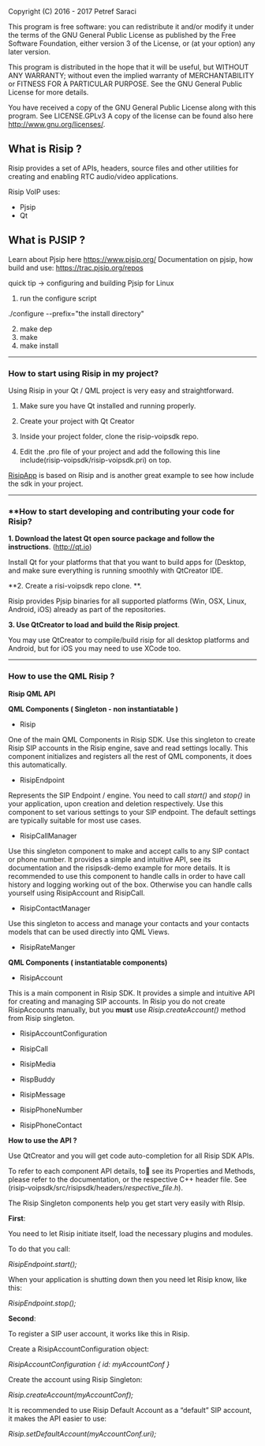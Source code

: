 Copyright (C) 2016 - 2017  Petref Saraci

 This program is free software: you can redistribute it and/or modify
 it under the terms of the GNU General Public License as published by
 the Free Software Foundation, either version 3 of the License, or
 (at your option) any later version.

 This program is distributed in the hope that it will be useful,
 but WITHOUT ANY WARRANTY; without even the implied warranty of
 MERCHANTABILITY or FITNESS FOR A PARTICULAR PURPOSE.  See the
 GNU General Public License for more details.

 You have received a copy of the GNU General Public License
 along with this program. See LICENSE.GPLv3
 A copy of the license can be found also here <http://www.gnu.org/licenses/>.


## What is Risip ? ##

Risip provides a set of APIs, headers, source files and other utilities for creating and enabling RTC audio/video applications. 

Risip VoIP uses:
- Pjsip
- Qt


## What is PJSIP ? ##

Learn about Pjsip here https://www.pjsip.org/
Documentation on pjsip, how build and use: https://trac.pjsip.org/repos

quick tip -> configuring and building Pjsip for Linux

1. run the configure script

./configure --prefix="the install directory" 

2. make dep 
3. make
4. make install

-------------------------------------------------


### **How to start using Risip in my project?** ###

Using Risip in your Qt / QML project is very easy and straightforward.

1. Make sure you have Qt installed and running properly.

2. Create your project with Qt Creator

3. Inside your project folder, clone the risip-voipsdk repo.

4. Edit the .pro file of your project and add the following this line include(risip-voipsdk/risip-voipsdk.pri) on top.

[RisipApp](https://github.com/psaraci/risipapp) is based on Risip and is another great example to see how include the sdk in your project.


-------------------------------------------------

### **How to start developing and contributing your code for Risip?

**1. Download the latest Qt open source package and follow the instructions**. (http://qt.io)

Install Qt for your platforms that that you want to build apps for (Desktop,  and make sure everything is running smoothly with QtCreator IDE.


**2. Create a risi-voipsdk repo clone. **.

Risip provides Pjsip binaries for all supported platforms (Win, OSX, Linux, Android, iOS) already as part of the repositories. 

**3. Use QtCreator to load and build the Risip project**. 

You may use QtCreator to compile/build risip for all desktop platforms and Android, but for iOS you may need to use XCode too.


---------------------------------------------------


### **How to use the QML Risip ?** 

**Risip QML API**

**QML Components ( Singleton - non instantiatable )**

- Risip

One of the main QML Components in Risip SDK. Use this singleton to create Risip SIP accounts in the Risip engine, save and read settings locally. This component initializes and registers all the rest of QML components, it does this automatically.

- RisipEndpoint

Represents the SIP Endpoint / engine. You need to call *start()* and *stop()* in your application, upon creation and deletion respectively. Use this component to set various settings to your SIP endpoint. The default settings are typically suitable for most use cases.

- RisipCallManager

Use this singleton component to make and accept calls to any SIP contact or phone number. It provides a simple and intuitive API, see its documentation and the risipsdk-demo example for more details. It is recommended to use this component to handle calls in order to have call history and logging working out of the box. Otherwise you can handle calls yourself using RisipAccount and RisipCall.

- RisipContactManager

Use this singleton to access and manage your contacts and your contacts models that can be used directly into QML Views.

- RisipRateManger


**QML Components ( instantiatable components)**

- RisipAccount

This is a main component in Risip SDK. It provides a simple and intuitive API for creating and managing SIP accounts.
In Risip you do not create RisipAccounts manually, but you **must** use *Risip.createAccount()* method from Risip singleton.

- RisipAccountConfiguration

- RisipCall

- RisipMedia

- RispBuddy

- RisipMessage

- RisipPhoneNumber

- RisipPhoneContact


**How to use the API ?**

Use QtCreator and you will get code auto-completion for all Risip SDK APIs.

To refer to each component API details, to see its Properties and Methods, please refer to the documentation, or the respective C++ header file. See (risip-voipsdk/src/risipsdk/headers/*respective_file.h*).

The Risip Singleton components help you get start very easily with RIsip.


**First**:

You need to let Risip initiate itself, load the necessary plugins and modules.

To do that you call:

*RisipEndpoint.start();*

When your application is shutting down then you need let Risip know, like this:

*RisipEndpoint.stop();*


**Second**:

To register a SIP user account, it works like this in Risip.

Create a RisipAccountConfiguration object:

*RisipAccountConfiguration {
	id: myAccountConf
}*

Create the account using Risip Singleton:

*Risip.createAccount(myAccountConf);*

It is recommended to use Risip Default Account as a “default” SIP account, it makes the API easier to use:

*Risip.setDefaultAccount(myAccountConf.uri);*
